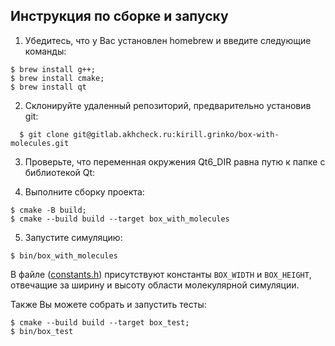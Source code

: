 ## Инструкция по сборке и запуску 

1) Убедитесь, что у Вас установлен homebrew и введите следующие команды:

  ```
  $ brew install g++;
  $ brew install cmake;
  $ brew install qt
  ```

2) Склонируйте удаленный репозиторий, предварительно установив git:

  ```console
    $ git clone git@gitlab.akhcheck.ru:kirill.grinko/box-with-molecules.git
  ```

3) Проверьте, что переменная окружения Qt6_DIR равна путю к папке с библиотекой Qt:

4) Выполните сборку проекта:

  ```console
  $ cmake -B build;
  $ cmake --build build --target box_with_molecules
  ```

5) Запустите симуляцию:
  ```console
  $ bin/box_with_molecules
  ```

В файле ([constants.h](include/constants.h)) присутствуют константы `BOX_WIDTH` и `BOX_HEIGHT`, отвечащие за ширину и высоту области молекулярной симуляции.

Также Вы можете собрать и запустить тесты:

  ```console
  $ cmake --build build --target box_test;
  $ bin/box_test
  ```